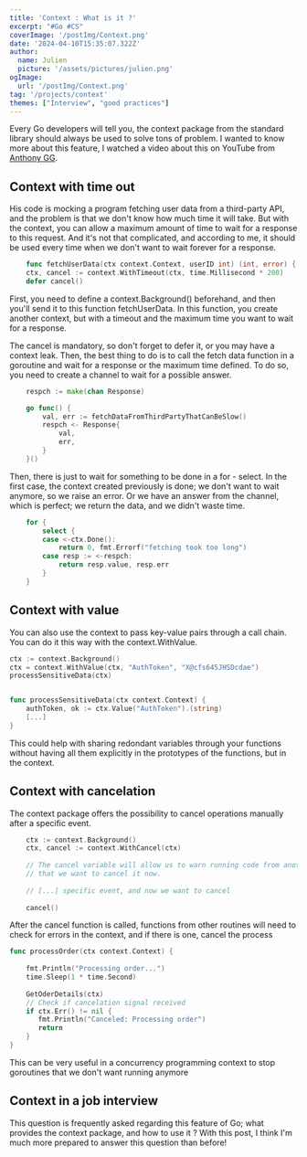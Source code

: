 ```yaml
---
title: 'Context : What is it ?'
excerpt: "#Go #CS"
coverImage: '/postImg/Context.png'
date: '2024-04-10T15:35:07.322Z'
author:
  name: Julien
  picture: '/assets/pictures/julien.png'
ogImage:
  url: '/postImg/Context.png'
tag: '/projects/context'
themes: ["Interview", "good practices"]
---
```


Every Go developers will tell you, the context package from the standard library should always be used to solve tons of problem.
I wanted to know more about this feature, I watched a video about this on YouTube from [Anthony GG](https://www.youtube.com/watch?v=kaZOXRqFPCw).

## Context with time out

His code is mocking a program fetching user data from a third-party API, and the problem is that we don't know how much time it will take. But with the context, you can allow a maximum amount of time to wait for a response to this request.
And it's not that complicated, and according to me, it should be used every time when we don't want to wait forever for a response.

``` go
	func fetchUserData(ctx context.Context, userID int) (int, error) {
	ctx, cancel := context.WithTimeout(ctx, time.Millisecond * 200)
	defer cancel()
```

First, you need to define a context.Background() beforehand, and then you'll send it to this function fetchUserData. In this function, you create another context, but with a timeout and the maximum time you want to wait for a response.

The cancel is mandatory, so don't forget to defer it, or you may have a context leak.
Then, the best thing to do is to call the fetch data function in a goroutine and wait for a response or the maximum time defined. To do so, you need to create a channel to wait for a possible answer.

```go
	respch := make(chan Response)

	go func() {
		val, err := fetchDataFromThirdPartyThatCanBeSlow()
		respch <- Response{
			val,
			err,
		}
	}()
```

Then, there is just to wait for something to be done in a for - select. In the first case, the context created previously is done; we don't want to wait anymore, so we raise an error. Or we have an answer from the channel, which is perfect; we return the data, and we didn't waste time.

```go 
	for {
		select {
		case <-ctx.Done():
			return 0, fmt.Errorf("fetching took too long")
		case resp := <-respch:
			return resp.value, resp.err
		}
	}
```

## Context with value

You can also use the context to pass key-value pairs through a call chain. You can do it this way with the context.WithValue.

```go
ctx := context.Background()  
ctx = context.WithValue(ctx, "AuthToken", "X@cfs645JHSDcdae")
processSensitiveData(ctx)


func processSensitiveData(ctx context.Context) {  
    authToken, ok := ctx.Value("AuthToken").(string)
    [...]
}
```

This could help with sharing redondant variables through your functions without having all them explicitly in the prototypes of the functions, but in the context.

## Context with cancelation

The context package offers the possibility to cancel operations manually after a specific event.

```go
	ctx := context.Background()  
	ctx, cancel := context.WithCancel(ctx)
	
	// The cancel variable will allow us to warn running code from another routine
	// that we want to cancel it now.
	
	// [...] specific event, and now we want to cancel
	
	cancel()
```
After the cancel function is called, functions from other routines will need to check for errors in the context, and if there is one, cancel the process

```go
func processOrder(ctx context.Context) {  
  
    fmt.Println("Processing order...")  
    time.Sleep(1 * time.Second)  
  
    GetOderDetails(ctx)  
    // Check if cancelation signal received  
    if ctx.Err() != nil {  
       fmt.Println("Canceled: Processing order")  
       return  
    }  
}
```

This can be very useful in a concurrency programming context to stop goroutines that we don't want running anymore

## Context in a job interview

This question is frequently asked regarding this feature of Go; what provides the context package, and how to use it ? With this post, I think I'm much more prepared to answer this question than before!
